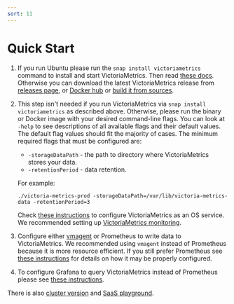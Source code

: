 ```yaml
---
sort: 11
---
```


# Quick Start

1. If you run Ubuntu please run the `snap install victoriametrics` command to install and start VictoriaMetrics. Then read [these docs](https://snapcraft.io/victoriametrics).
   Otherwise you can download the latest VictoriaMetrics release from [releases page](https://github.com/VictoriaMetrics/VictoriaMetrics/releases),
   or [Docker hub](https://hub.docker.com/r/victoriametrics/victoria-metrics/)
   or [build it from sources](https://docs.victoriametrics.com/Single-server-VictoriaMetrics.html#how-to-build-from-sources). 

2. This step isn't needed if you run VictoriaMetrics via `snap install victoriametrics` as described above.
   Otherwise, please run the binary or Docker image with your desired command-line flags. You can look at `-help` to see descriptions of all available flags
   and their default values. The default flag values should fit the majority of cases. The minimum required flags that must be configured are:

   * `-storageDataPath` - the path to directory where VictoriaMetrics stores your data.
   * `-retentionPeriod` - data retention.

   For example:

   `./victoria-metrics-prod -storageDataPath=/var/lib/victoria-metrics-data -retentionPeriod=3`

   Check [these instructions](https://github.com/VictoriaMetrics/VictoriaMetrics/issues/43) to configure VictoriaMetrics as an OS service.
   We recommended setting up [VictoriaMetrics monitoring](https://docs.victoriametrics.com/Single-server-VictoriaMetrics.html#monitoring).

3. Configure either [vmagent](https://docs.victoriametrics.com/vmagent.html) or Prometheus to write data to VictoriaMetrics.
   We recommended using `vmagent` instead of Prometheus because it is more resource efficient. If you still prefer Prometheus
   see [these instructions](https://docs.victoriametrics.com/Single-server-VictoriaMetrics.html#prometheus-setup)
   for details on how it may be properly configured.

4. To configure Grafana to query VictoriaMetrics instead of Prometheus
   please see [these instructions](https://docs.victoriametrics.com/Single-server-VictoriaMetrics.html#grafana-setup).


There is also [cluster version](https://github.com/VictoriaMetrics/VictoriaMetrics/tree/cluster) and [SaaS playground](https://play.victoriametrics.com/signIn).
